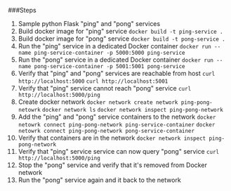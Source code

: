 ###Steps
1. Sample python Flask "ping" and "pong" services
2. Build docker image for "ping" service
`docker build -t ping-service .`
3. Build docker image for "pong" service
`docker build -t pong-service .`
4. Run the "ping" service in a dedicated Docker container
`docker run --name ping-service-container -p 5000:5000 ping-service`
5. Run the "pong" service in a dedicated Docker container
`docker run --name pong-service-container -p 5001:5001 pong-service`
6. Verify that "ping" and "pong" services are reachable from host
`curl http://localhost:5000` `curl http://localhost:5001`
7. Verify that "ping" service cannot reach "pong" service
`curl http://localhost:5000/ping`
8. Create docker network
`docker network create network ping-pong-netowrk`
`docker network ls`
`docker network inspect ping-pong-network`
9. Add the "ping" and "pong" service containers to the network
`docker netowrk connect ping-pong-network ping-service-container`
`docker netowrk connect ping-pong-network pong-service-container`
10. Verify that containers are in the network
`docker network inspect ping-pong-network`
11. Verify that "ping" service service can now query "pong" service
`curl http://localhost:5000/ping`
12. Stop the "pong" service and verify that it's removed from Docker network
13. Run the "pong" service again and it back to the network
